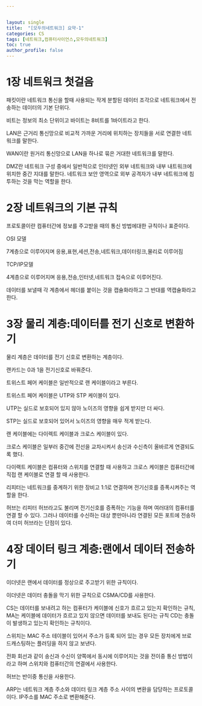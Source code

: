 ```yaml
---


layout: single
title:  "[모두의네트워크] 요약-1"
categories: CS
tags: [네트워크,컴퓨터사이언스,모두의네트워크]
toc: true
author_profile: false
---
```

# 1장 네트워크 첫걸음

패킷이란 네트워크 통신을 할때 사용되는 작게 분할된 데이터 조각으로 네트워크에서 전송하는 데이터의 기본 단위다.

비트는 정보의 최소 단위이고 바이트는 8비트를 1바이트라고 한다.

LAN은 근거리 통신망으로 비교적 가까운 거리에 위치하는 장치들을 서로 연결한 네트워크를 말한다.

WAN이란 원거리 통신망으로 LAN을 하나로 묶은 거대한 네트워크를 말한다.

DMZ란 네트워크 구성 중에서 일반적으로 인터넷인 외부 네트워크와 내부 내트워크에 위치한 중간 지대를 말한다. 네트워크 보안 영역으로 외부 공격자가 내부 네트워크에 침투하는 것을 막는 역할을 한다.

# 2장 네트워크의 기본 규칙

프로토콜이란 컴퓨터간에 정보를 주고받을 때의 통신 방법에대한 규칙이나 표준이다.

OSI 모델

7계층으로 이루어지며 응용,표현,세션,전송,네트워크,데이터링크,물리로 이루어짐

TCP/IP모델

4계층으로 이루어지며 응용,전송,인터넷,네트워크 접속으로 이루어진다.

데이터를 보낼때 각 계층에서 헤더를 붙이는 것을 캡슐화라하고 그 반대를 역캡슐화라고 한다.

# 3장 물리 계층:데이터를 전기 신호로 변환하기

물리 계층은 데이터를 전기 신호로 변환하는 계층이다.

랜카드는 0과 1을 전기신호로 바꿔준다.

트위스트 페어 케이블은 일반적으로 랜 케이블이라고 부른다.

트위스트 페어 케이블은 UTP와 STP 케이블이 있다.

UTP는 실드로 보호되어 있지 않아 노이즈의 영향을 쉽게 받지만 더 싸다.

STP는 실드로 보호되어 있어서 노이즈의 영향을 매우 적게 받는다.

랜 케이블에는 다이렉트 케이블과 크로스 케이블이 있다.

크로스 케이블은 일부러 중간에 전선을 교차시켜서 송신과 수신측이 올바르게 연결되도록 했다.

다이랙트 케이블은 컴퓨터와 스위치를 연결할 때 사용하고 크로스 케이블은 컴퓨터간에 직접 랜 케이블로 연결 할 때 사용한다.

리피터는 네트워크를 중계하기 위한 장비고 1:1로 연결하며 전기신호를 증폭시켜주는 역할을 한다.

허브는 리피터 허브라고도 불리며 전기신호를 증폭하는 기능을 하며 여러대의 컴퓨터를 연결 할 수 있다. 그러나 데이터를 수신하는 대상 뿐만아니라 연결된 모든 포트에 전송하여 더미 허브라는 단점이 있다.

# 4장 데이터 링크 계층:랜에서 데이터 전송하기

이더넷은 랜에서 데이터를 정상으로 주고받기 위한 규칙이다.

이더넷은 데이터 충돌을 막기 위한 규칙으로 CSMA/CD를 사용한다.

CS는 데이터를 보내려고 하는 컴퓨터가 케이블에 신호가 흐르고 있는지 확인하는 규칙, MA는 케이블에 데이터가 흐르고 있지 않으면 데이터를 보내도 된다는 규칙 CD는 충돌이 발생하고 있는지 확인하는 규칙이다.

스위치는 MAC 주소 테이블이 있어서 주소가 등록 되어 있는 경우 모든 장치에게 브로드캐스팅하는 플러딩을 하지 않고 보낸다.

전화 회선과 같이 송신과 수신이 양쪽에서 동시에 이루어지는 것을 전이중 통신 방법이라고 하며 스위치와 컴퓨터간의 연결에서 사용한다.

허브는 반이중 통신을 사용한다.

ARP는 네트워크 계층 주소와 데이터 링크 계층 주소 사이의 변환을 담당하는 프로토콜이다. IP주소를 MAC 주소로 변환해준다.